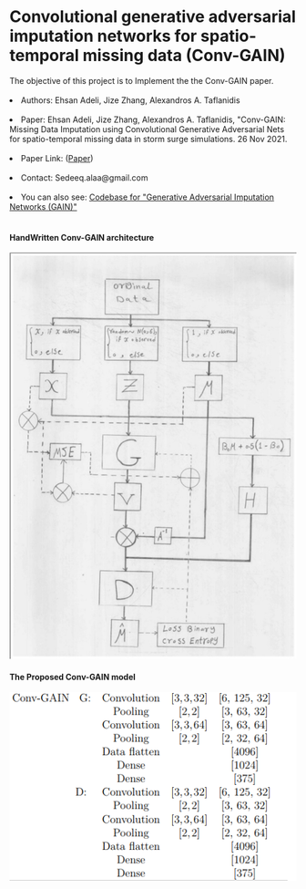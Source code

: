 <h1>Convolutional generative adversarial imputation networks for spatio-temporal missing data (Conv-GAIN)</h1>
The objective of this project is to Implement the the Conv-GAIN paper.<br> <br>
<li>Authors: Ehsan Adeli, Jize Zhang, Alexandros A. Taflanidis</li><br>
<li>Paper: Ehsan Adeli, Jize Zhang, Alexandros A. Taflanidis, "Conv-GAIN: Missing Data Imputation using Convolutional Generative Adversarial Nets for spatio-temporal missing data in storm surge simulations. 26 Nov 2021.</li><br>
<li>Paper Link: (<a href="https://arxiv.org/abs/2111.02823">Paper</a>)</li><br>
<li>Contact: Sedeeq.alaa@gmail.com</li><br>
<li>You can also see: <a href="https://github.com/dhanajitb/GAIN-Pytorch">Codebase for "Generative Adversarial Imputation Networks (GAIN)"</a></li><br>
<h4>HandWritten Conv-GAIN architecture</h4>
<img src='Conv_Gain_HW.jpg'></img>

<h4>The Proposed Conv-GAIN model</h4>
<img src="Layers.png" align="left"></img>
